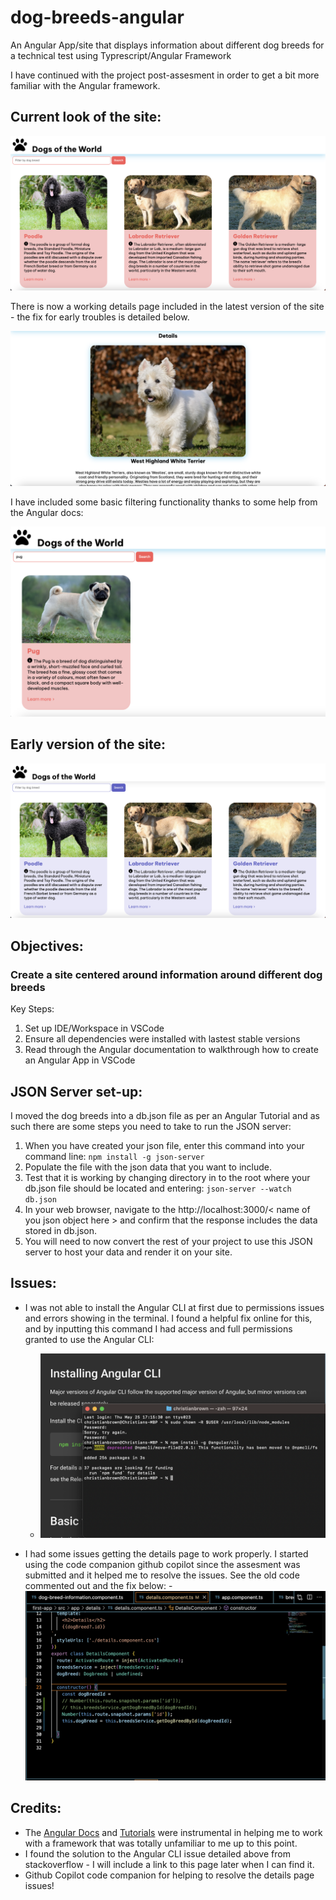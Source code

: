 # dog-breeds-angular
An Angular App/site that displays information about different dog breeds for a technical test using Typrescript/Angular Framework

I have continued with the project post-assesment in order to get a bit more familiar with the Angular framework.

## Current look of the site:

![Current look of the site](./first-app/src/assets/readme_images/current-look.png)

There is now a working details page included in the latest version of the site - the fix for early troubles is detailed below.

![Details Page](./first-app/src/assets/readme_images/details-page-v1.0.png)

I have included some basic filtering functionality thanks to some help from the Angular docs:

![Filtering functionality](./first-app/src/assets/readme_images/filtering.png)


##  Early version of the site:

![Site Screenshot](./first-app/src/assets/readme_images/site-v1.0.png)


## Objectives:

###  Create a site centered around information around different dog breeds

Key Steps: 
1. Set up IDE/Workspace in VSCode
2. Ensure all dependencies were installed with lastest stable versions
3. Read through the Angular documentation to walkthrough how to create an Angular App in VSCode

## JSON Server set-up:

I moved the dog breeds into a db.json file as per an Angular Tutorial and as such there are some steps you need to take to run the JSON server:

1. When you have created your json file, enter this command into your command line:
    ` npm install -g json-server `
2. Populate the file with the json data that you want to include.
3. Test that it is working by changing directory in to the root where your db.json file should be located and entering:
    ` json-server --watch db.json `
4. In your web browser, navigate to the http://localhost:3000/< name of you json object here > and confirm that the response includes the data stored in db.json.
5. You will need to now convert the rest of your project to use this JSON server to host your data and render it on your site.



## Issues:

- I was not able to install the Angular CLI at first due to permissions issues and errors showing in the terminal. I found a helpful fix online for this, and by inputting this command I had access and full permissions granted to use the Angular CLI:
    - ![Angular CLI issue](./first-app/src/assets/readme_images/Screenshot%202023-05-25%20at%2017.19.24.png)

- I had some issues getting the details page to work properly. I started using the code companion github copilot since the assesment was submitted and it helped me to resolve the issues. See the old code commented out and the fix below:
    -![Details page fix](./first-app/src/assets/readme_images/details-fix.png)

## Credits:

- The [Angular Docs](https://angular.io/docs) and [Tutorials](https://angular.io/tutorial/first-app) were instrumental in helping me to work with a framework that was totally unfamiliar to me up to this point.
- I found the solution to the Angular CLI issue detailed above from stackoverflow - I will include a link to this page later when I can find it.
- Github Copilot code companion for helping to resolve the details page issues!
